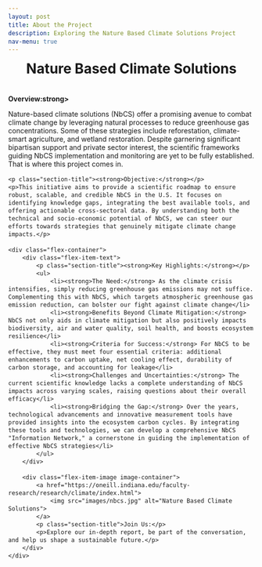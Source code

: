 ```yaml
---
layout: post
title: About the Project
description: Exploring the Nature Based Climate Solutions Project
nav-menu: true
---
```


<html> 
<head>
  <style>
    .flex-container {
      display: flex;
      justify-content: space-between;
      align-items: start;
    }

    .flex-item-text {
      width: 48%; /* Adjusted width */
      padding-right: 20px;
    }
    
    .flex-item-image {
      width: 48%; /* Adjusted width */
    }

    .section-title {
        font-weight: bold;
        margin-top: 20px;
        margin-bottom: 10px;
    }

    /* Explicitly setting banner height */
    #banner, 
    #banner .inner {
        height: 50px !important; 
    }
    
    #banner h1 { 
      font-size: 2em;
      margin: 0;
      padding: 0;
    }

    ul li {
      margin-bottom: 10px;
    }
    
    ul li strong {
      font-weight: bold;
    }

    .image-container .section-title {
        font-size: 0.9em;
        margin-top: 10px;
        margin-bottom: 5px;  /* Reduce space below title */
        text-align: center;  /* Centering the text */
    }

    .flex-item-image a, 
    .flex-item-image img {
      border: none;
      outline: none;
      text-decoration: none;
    }

    .image-container .section-title {
      font-size: 0.9em;
      margin-top: 10px;
    }

    .image-container p {
      font-style: italic;
      margin-top: 5px;
    }

  </style>
</head>
<body>
    <!-- Banner -->
    <section id="banner" class="major">
        <div class="inner">
            <header class="major">
                <h1>Nature Based Climate Solutions</h1>
            </header>
            <div class="content">
                <ul class="actions">
                </ul>
            </div>
        </div>
    </section>

   <p class="section-title"><strong>Overview:</strong>strong></p>
    <p>Nature-based climate solutions (NbCS) offer a promising avenue to combat climate change by leveraging natural processes to reduce greenhouse gas concentrations. Some of these strategies include reforestation, climate-smart agriculture, and wetland restoration. Despite garnering significant bipartisan support and private sector interest, the scientific frameworks guiding NbCS implementation and monitoring are yet to be fully established. That is where this project comes in.</p>

    <p class="section-title"><strong>Objective:</strong></p>
    <p>This initiative aims to provide a scientific roadmap to ensure robust, scalable, and credible NbCS in the U.S. It focuses on identifying knowledge gaps, integrating the best available tools, and offering actionable cross-sectoral data. By understanding both the technical and socio-economic potential of NbCS, we can steer our efforts towards strategies that genuinely mitigate climate change impacts.</p>

    <div class="flex-container">
        <div class="flex-item-text">
            <p class="section-title"><strong>Key Highlights:</strong></p>
            <ul>
                <li><strong>The Need:</strong> As the climate crisis intensifies, simply reducing greenhouse gas emissions may not suffice. Complementing this with NbCS, which targets atmospheric greenhouse gas emission reduction, can bolster our fight against climate change</li>
                <li><strong>Benefits Beyond Climate Mitigation:</strong> NbCS not only aids in climate mitigation but also positively impacts biodiversity, air and water quality, soil health, and boosts ecosystem resilience</li>
                <li><strong>Criteria for Success:</strong> For NbCS to be effective, they must meet four essential criteria: additional enhancements to carbon uptake, net cooling effect, durability of carbon storage, and accounting for leakage</li>
                <li><strong>Challenges and Uncertainties:</strong> The current scientific knowledge lacks a complete understanding of NbCS impacts across varying scales, raising questions about their overall efficacy</li>
                <li><strong>Bridging the Gap:</strong> Over the years, technological advancements and innovative measurement tools have provided insights into the ecosystem carbon cycles. By integrating these tools and technologies, we can develop a comprehensive NbCS "Information Network," a cornerstone in guiding the implementation of effective NbCS strategies</li>
            </ul>
        </div>

        <div class="flex-item-image image-container">
            <a href="https://oneill.indiana.edu/faculty-research/research/climate/index.html">
                <img src="images/nbcs.jpg" alt="Nature Based Climate Solutions">
            </a>
            <p class="section-title">Join Us:</p>
            <p>Explore our in-depth report, be part of the conversation, and help us shape a sustainable future.</p>
        </div>
    </div>
</body>
</html>
